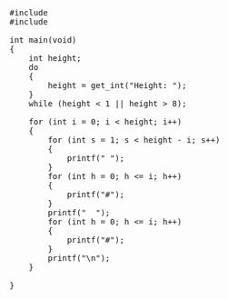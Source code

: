 <pre>
#include <stdio.h>
#include <cs50.h>

int main(void)
{
    int height;
    do
    {
        height = get_int("Height: ");
    }
    while (height < 1 || height > 8);

    for (int i = 0; i < height; i++)
    {
        for (int s = 1; s < height - i; s++)
        {
            printf(" ");
        }
        for (int h = 0; h <= i; h++)
        {
            printf("#");
        }
        printf("  ");
        for (int h = 0; h <= i; h++)
        {
            printf("#");
        }
        printf("\n");
    }

}
</pre>

